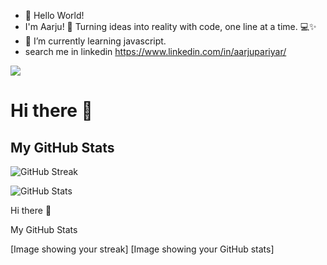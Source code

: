  - 👋 Hello World!
- I'm Aarju! 🌟 Turning ideas into reality with code, one line at a time. 💻✨
- 🌱 I’m currently learning javascript.
- search me in linkedin  https://www.linkedin.com/in/aarjupariyar/
<img  src = "https://github-readme-streak-stats.herokuapp.com?user=aa-r-ju&theme=radical" />

<!---
aa-r-ju/aa-r-ju is a ✨ special ✨ repository because its `README.md` (this file) appears on your GitHub profile.
You can click the Preview link to take a look at your changes.
--->

# Hi there 👋

## My GitHub Stats

![GitHub Streak](https://streak-stats.demolab.com?user=john&theme=dark)

![GitHub Stats](https://github-readme-stats.vercel.app/api?username=john&show_icons=true&theme=dark)


Hi there 👋

My GitHub Stats

[Image showing your streak]
[Image showing your GitHub stats]
